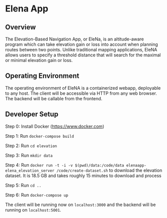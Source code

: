 # Elena App

## Overview

The Elevation-Based Navigation App, or EleNa, is an altitude-aware program which can take elevation gain or loss into account when planning routes between two points. Unlike traditional mapping applications, EleNA allows users to specify a threshold distance that will search for the maximal or minimal elevation gain or loss.

## Operating Environment

The operating environment of EleNA is a containerized webapp, deployable to any host. The client will be accessible via HTTP from any web browser. The backend will be callable from the frontend.

## Developer Setup

Step 0: Install Docker (https://www.docker.com)

Step 1: Run `docker-compose build`

Step 2: Run `cd elevation`

Step 3: Run `mkdir data`

Step 4: Run `docker run -t -i -v $(pwd)/data:/code/data elenaapp-elena_elevation_server /code/create-dataset.sh` to download the elevation dataset. It is 18.5 GB and takes roughly 15 minutes to download and process

Step 5: Run `cd ..`

Step 6: Run `docker-compose up`

The client will be running now on `localhost:3000` and the backend will be running on `localhost:5001`.